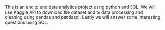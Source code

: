 This is an end to end data analytics project using python and SQL. We will use Kaggle API to download the dataset and to data processing and cleaning using pandas  and pandasql. Lastly we will answer some interesting questions using SQL.
